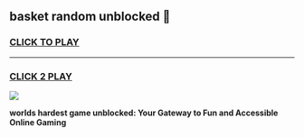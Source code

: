 
## basket random unblocked 👋
<h3>
<a href="https://premium.freeplayer.one?title=basket_random_unblocked&ref=13F">CLICK TO PLAY</a></h3>
<hr>

<h3>
<a href="https://premium.freeplayer.one?title=basket_random_unblocked&ref=13F">CLICK 2 PLAY</a>
  
</h3>

<a href="https://premium.freeplayer.one?title=basket_random_unblocked&ref=12F/"><img src="https://clearcache.store/games.png"></a>


**worlds hardest game unblocked: Your Gateway to Fun and Accessible Online Gaming**
